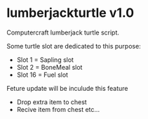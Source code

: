 # lumberjackturtle v1.0
Computercraft lumberjack turtle script.

Some turtle slot are dedicated to this purpose:
* Slot 1 = Sapling slot
* Slot 2 = BoneMeal slot
* Slot 16 = Fuel slot


Feture update will be inculude this feature
* Drop extra item to chest
* Recive item from chest
etc...

